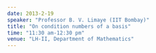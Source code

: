 ```yaml
---
date: 2013-2-19
speaker: "Professor B. V. Limaye (IIT Bombay)"
title: "On condition numbers of a basis"
time: "11:30 am-12:30 pm" 
venue: "LH-II, Department of Mathematics"
---
```


